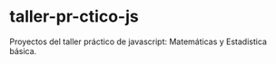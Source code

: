 # taller-pr-ctico-js
Proyectos del taller práctico de javascript: Matemáticas y Estadistica básica.
